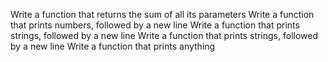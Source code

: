 Write a function that returns the sum of all its parameters
Write a function that prints numbers, followed by a new line
Write a function that prints strings, followed by a new line
Write a function that prints strings, followed by a new line
Write a function that prints anything
